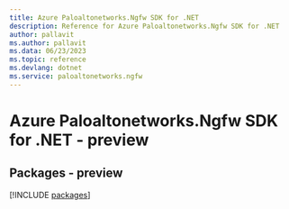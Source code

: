 ```yaml
---
title: Azure Paloaltonetworks.Ngfw SDK for .NET
description: Reference for Azure Paloaltonetworks.Ngfw SDK for .NET
author: pallavit
ms.author: pallavit
ms.data: 06/23/2023
ms.topic: reference
ms.devlang: dotnet
ms.service: paloaltonetworks.ngfw
---
```

# Azure Paloaltonetworks.Ngfw SDK for .NET - preview
## Packages - preview
[!INCLUDE [packages](paloaltonetworks.ngfw-index.md)]
